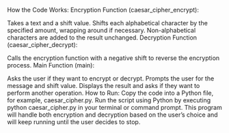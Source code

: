 How the Code Works:
Encryption Function (caesar_cipher_encrypt):

Takes a text and a shift value.
Shifts each alphabetical character by the specified amount, wrapping around if necessary.
Non-alphabetical characters are added to the result unchanged.
Decryption Function (caesar_cipher_decrypt):

Calls the encryption function with a negative shift to reverse the encryption process.
Main Function (main):

Asks the user if they want to encrypt or decrypt.
Prompts the user for the message and shift value.
Displays the result and asks if they want to perform another operation.
How to Run:
Copy the code into a Python file, for example, caesar_cipher.py.
Run the script using Python by executing python caesar_cipher.py in your terminal or command prompt.
This program will handle both encryption and decryption based on the user’s choice and will keep running until the user decides to stop.
